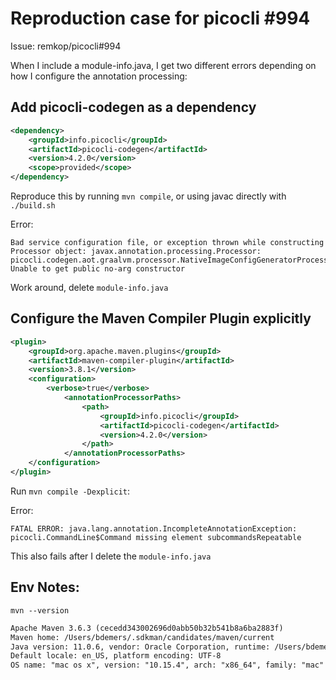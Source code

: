 # Reproduction case for picocli #994

Issue: remkop/picocli#994

When I include a module-info.java, I get two different errors depending on how I configure the annotation processing:

## Add picocli-codegen as a dependency

```xml
<dependency>
    <groupId>info.picocli</groupId>
    <artifactId>picocli-codegen</artifactId>
    <version>4.2.0</version>
    <scope>provided</scope>
</dependency>
```

Reproduce this by running `mvn compile`, or using javac directly with `./build.sh`

Error:

```text
Bad service configuration file, or exception thrown while constructing Processor object: javax.annotation.processing.Processor: picocli.codegen.aot.graalvm.processor.NativeImageConfigGeneratorProcessor Unable to get public no-arg constructor
```

Work around, delete `module-info.java`

## Configure the Maven Compiler Plugin explicitly

```xml
<plugin>
    <groupId>org.apache.maven.plugins</groupId>
    <artifactId>maven-compiler-plugin</artifactId>
    <version>3.8.1</version>
    <configuration>
        <verbose>true</verbose>
            <annotationProcessorPaths>
                <path>
                    <groupId>info.picocli</groupId>
                    <artifactId>picocli-codegen</artifactId>
                    <version>4.2.0</version>
                </path>
            </annotationProcessorPaths>
    </configuration>
</plugin>
```

Run `mvn compile -Dexplicit`:

Error:

```text
FATAL ERROR: java.lang.annotation.IncompleteAnnotationException: picocli.CommandLine$Command missing element subcommandsRepeatable
```

This also fails after I delete the `module-info.java`

## Env Notes:

`mvn --version`

```txt
Apache Maven 3.6.3 (cecedd343002696d0abb50b32b541b8a6ba2883f)
Maven home: /Users/bdemers/.sdkman/candidates/maven/current
Java version: 11.0.6, vendor: Oracle Corporation, runtime: /Users/bdemers/.sdkman/candidates/java/20.0.0.r11-grl
Default locale: en_US, platform encoding: UTF-8
OS name: "mac os x", version: "10.15.4", arch: "x86_64", family: "mac"
```